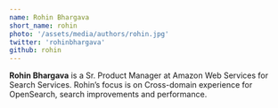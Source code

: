 ```yaml
---
name: Rohin Bhargava
short_name: rohin
photo: '/assets/media/authors/rohin.jpg'
twitter: 'rohinbhargava'
github: rohin
---
```


**Rohin Bhargava** is a Sr. Product Manager at Amazon Web Services for Search Services.  Rohin’s focus is on Cross-domain experience for OpenSearch, search improvements and performance.